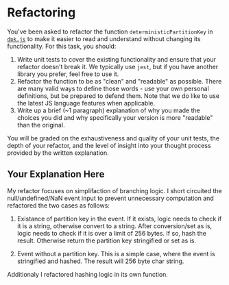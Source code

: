 # Refactoring

You've been asked to refactor the function `deterministicPartitionKey` in [`dpk.js`](dpk.js) to make it easier to read and understand without changing its functionality. For this task, you should:

1. Write unit tests to cover the existing functionality and ensure that your refactor doesn't break it. We typically use `jest`, but if you have another library you prefer, feel free to use it.
2. Refactor the function to be as "clean" and "readable" as possible. There are many valid ways to define those words - use your own personal definitions, but be prepared to defend them. Note that we do like to use the latest JS language features when applicable.
3. Write up a brief (~1 paragraph) explanation of why you made the choices you did and why specifically your version is more "readable" than the original.

You will be graded on the exhaustiveness and quality of your unit tests, the depth of your refactor, and the level of insight into your thought process provided by the written explanation.

## Your Explanation Here


My refactor focuses on simplifaction of branching logic. I short circuited the null/undefined/NaN event input to prevent unnecessary computation and refactored the two cases as follows:

1. Existance of partition key in the event. If it exists, logic needs to check if it is a string, otherwise convert to a string. After conversion/set as is, logic needs to check if it is over a limit of 256 bytes. If so, hash the result. Otherwise return the partition key stringified or set as is.

2. Event without a partition key. This is a simple case, where the event is stringified and hashed. The result will 256 byte char string.


Additionaly I refactored hashing logic in its own function.